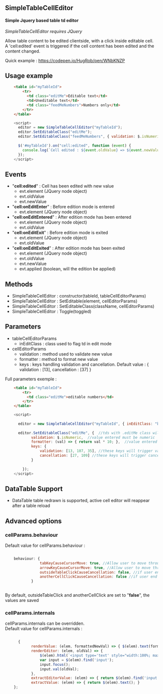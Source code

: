 

## SimpleTableCellEditor
#### Simple Jquery based table td editor
*SimpleTableCellEditor requires JQuery*

Allow table content to be edited clientside, with a click inside editable cell.  
A 'cell:edited' event is triggered if the cell content has been edited and the content changed.

Quick example : https://codepen.io/HugRob/pen/WNbKNZP

## Usage example
```html
    <table id="myTableId">
	    <tr>
	      <td class="editMe">Editable text</td>
	      <td>Uneditable text</td>
	      <td class="feedMeNumbers">Numbers only</td>
	    </tr>
    </table>
```
```javascript
    <script>
      editor = new SimpleTableCellEditor("myTableId");
      editor.SetEditableClass("editMe");
      editor.SetEditableClass("feedMeNumbers", { validation: $.isNumeric }); //If validation return false, value is not updated
   
      $('#myTableId').on("cell:edited", function (event) {              
        console.log(`Cell edited : ${event.oldValue} => ${event.newValue}`);
      });               
    </script>
```

## Events
* "**cell:edited**" : Cell has been edited with new value
  * evt.element (JQuery node object)
  * evt.oldValue
  * evt.newValue
* "**cell:onEditEnter**" : Before edition mode is entered
  * evt.element (JQuery node object)
* "**cell:onEditEntered**" : After edition mode has been entered
  * evt.element (JQuery node object)
  * evt.oldValue
* "**cell:onEditExit**" : Before edition mode is exited
  * evt.element (JQuery node object)
  * evt.oldValue
* "**cell:onEditExited**" : After edition mode has been exited
  * evt.element (JQuery node object)
  * evt.oldValue
  * evt.newValue
  * evt.applied (boolean, will the edition be applied)

## Methods
 - SimpleTableCellEditor : constructor(tableId, tableCellEditorParams)
 - SimpleTableCellEditor : SetEditable(element, cellEditorParams)
 - SimpleTableCellEditor : SetEditableClass(className, cellEditorParams)
 - SimpleTableCellEditor : Toggle(toggled)


## Parameters

* tableCellEditorParams
  * inEditClass : class used to flag td in edit mode
* cellEditorParams
  * validation : method used to validate new value
  * formatter : method to format new value
  * keys : keys handling validation and cancellation. Default value : { validation : [13], cancellation : [37] }  

Full parameters exemple :
```html
    <table id="myTableId">
	    <tr>
	      <td class="editMe">editable numbers</td>
	    </tr>
    </table> 
```
```javascript
    <script>
    
      editor = new SimpleTableCellEditor("myTableId", { inEditClass: "busy" } );
      
      editor.SetEditableClass("editMe", {  //tds with .editMe class will be editable
            validation: $.isNumeric,  //value entered must be numeric
            formatter: (val) => { return val * 10; },  //value entered will be multiplied by 10
            keys: {
                validation: [13, 107, 35], //these keys will trigger validation (evt.which)
                cancellation: [27, 109] //these keys will trigger cancellation (evt.which)
            }
	    
        });            
    </script>
```
## DataTable Support
* DataTable table redrawn is supported, active cell editor will reappear after a table reload


## Advanced options

### cellParams.behaviour

Default value for cellParams.behaviour :  
```javascript

    behaviour: {
                tabKeyCauseCursorMove: true, //Allow user to move through editable fields using tab key. Circular rotation
                arrowKeyCauseCursorMove: true, //Allow user to move through editable fields using arrow key. Circular rotation
                outsideTableClickCauseCancellation: false, //if user end edition by clicking outside the table, cancel edition or save the value ?
                anotherCellClickCauseCancellation: false //if user end edition by clicking another cell, cancel edition or save the value ?
            }
    
```

By default, outsideTableClick and anotherCellClick are set to "**false**", the values are saved

### cellParams.internals
cellParams.internals can be overridden.  
Default value for cellParams.internals :  
```javascript

      {
    		renderValue: (elem, formattedNewVal) => { $(elem).text(formattedNewVal); },
    		renderEditor: (elem, oldVal) => {
    			$(elem).html(`<input type='text' style="width:100%; max-width:none">`);
    			var input = $(elem).find('input');
    			input.focus();
    			input.val(oldVal);
    		},
    		extractEditorValue: (elem) => { return $(elem).find('input').val(); },
    		extractValue: (elem) => { return $(elem).text(); }
    };
```

